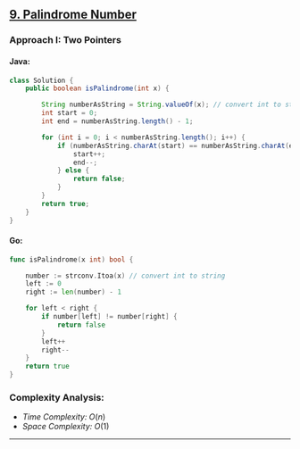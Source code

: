 ## [9. Palindrome Number](https://leetcode.com/problems/palindrome-number/)

### Approach I: Two Pointers
#### Java:
```java
class Solution {
    public boolean isPalindrome(int x) {

        String numberAsString = String.valueOf(x); // convert int to string
        int start = 0;
        int end = numberAsString.length() - 1;

        for (int i = 0; i < numberAsString.length(); i++) {
            if (numberAsString.charAt(start) == numberAsString.charAt(end)) {
                start++;
                end--;
            } else {
                return false;
            }
        }
        return true;
    }
}
```

#### Go:
```go
func isPalindrome(x int) bool {

	number := strconv.Itoa(x) // convert int to string
	left := 0
	right := len(number) - 1

	for left < right {
		if number[left] != number[right] {
			return false
		}
		left++
		right--
	}
	return true
}
```

### Complexity Analysis:

- *Time Complexity:* $O(n)$
- *Space Complexity:* $O(1)$


---

